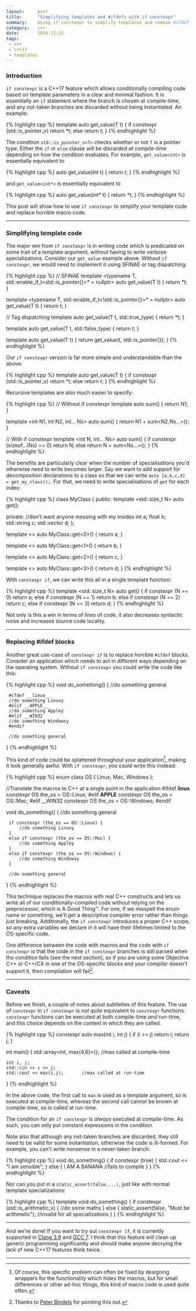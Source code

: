 ```yaml
---
layout:     post
title:      "Simplifying templates and #ifdefs with if constexpr"
summary:    Using if constexpr to simplify templates and remove #ifdef
category:   c++
date:       2016-12-12
tags:
 - c++
 - c++17
 - templates
---
```


### Introduction

`if constexpr` is a C++17 feature which allows conditionally compiling code based on template parameters in a clear and minimal fashion. It is essentially an `if` statement where the branch is chosen at compile-time, and any not-taken branches are discarded without being instantiated. An example:

{% highlight cpp %}
template <typename T>
auto get_value(T t) {
    if constexpr (std::is_pointer_v<T>)
        return *t;
    else
        return t;
}
{% endhighlight %}

The condition `std::is_pointer_v<T>` checks whether or not `T` is a pointer type. Either the `if` or `else` clause will be discarded *at compile-time* depending on how the condition evaluates. For example, `get_value<int>` is essentially equivalent to

{% highlight cpp %}
auto get_value(int t) {
    return t;
}
{% endhighlight %}

and `get_value<int*>` is essentially equivalent to

{% highlight cpp %}
auto get_value(int* t) {
    return *t;
}
{% endhighlight %}

This post will show how to use `if constexpr` to simplify your template code and replace horrible macro code.

----------------

### Simplifying template code

The major win from `if constexpr` is in writing code which is predicated on some trait of a template argument, without having to write verbose specializations. Consider our `get_value` example above. Without `if constexpr`, we would need to implement it using SFINAE or tag dispatching:

{% highlight cpp %}
// SFINAE
template <typename T, std::enable_if_t<std::is_pointer<T>{}>* = nullptr>
auto get_value(T t) {
    return *t;
}

template <typename T, std::enable_if_t<!std::is_pointer<T>{}>* = nullptr>
auto get_value(T t) {
    return t;
}

// Tag dispatching
template <typename T>
auto get_value(T t, std::true_type) {
    return *t;
}

template <typename T>
auto get_value(T t, std::false_type) {
    return t;
}

template <typename T>
auto get_value(T t) {
    return get_value(t, std::is_pointer<T>{}); 
}
{% endhighlight %}

Our `if constexpr` version is far more simple and understandable than the above:

{% highlight cpp %}
template <typename T>
auto get_value(T t) {
    if constexpr (std::is_pointer_v<T>) return *t;
    else return t;
}
{% endhighlight %}



Recursive templates are also much easier to specify:

{% highlight cpp %}
// Without if constexpr
template <int N1>
auto sum() {
    return N1;
}

template <int N1, int N2, int... Ns>
auto sum() {
    return N1 + sum<N2,Ns...>();
}

// With if constexpr
template <int N, int... Ns>
auto sum() {
    if constexpr (sizeof...(Ns) == 0)
        return N;
    else
        return N + sum<Ns...>();
}
{% endhighlight %}

The benefits are particularly clear when the number of specialisations you'd otherwise need to write becomes larger. Say we want to add support for decomposition declarations to a class so that we can write `auto [a,b,c,d] = get_my_class();`. For that, we need to write specialisations of `get` for each index:

{% highlight cpp %}
class MyClass {
public:
    template <std::size_t N>
    auto get();

private: //don't want anyone messing with my insides
    int a;
    float b;
    std::string c;
    std::vector<int> d;
};

template <>
auto MyClass::get<0>() {
    return a;
}

template <>
auto MyClass::get<1>() {
    return b;
}

template <>
auto MyClass::get<2>() {
    return c;
}

template <>
auto MyClass::get<3>() {
    return d;
}
{% endhighlight %}

With `constexpr if`, we can write this all in a single template function:

{% highlight cpp %}
template <std::size_t N>
auto get() {
     if      constexpr (N == 0) return a;
     else if constexpr (N == 1) return b;
     else if constexpr (N == 2) return c;
     else if constexpr (N == 3) return d;
}
{% endhighlight %}

Not only is this a win in terms of lines of code, it also decreases syntactic noise and increases source code locality.

---------

### Replacing #ifdef blocks

Another great use-case of `constexpr if` is to replace horrible `#ifdef` blocks. Consider an application which needs to act in different ways depending on the operating system. Without `if constexpr` you could write the code like this:

{% highlight cpp %}
void do_something() {
     //do something general

     #ifdef __linux__
     //do something Linuxy
     #elif __APPLE__
     //do something Appley
     #elif __WIN32
     //do something Windowsy
     #endif

     //do something general
}
{% endhighlight %}

This kind of code could be splattered throughout your application[^1], making it look generally awful. With `if constexpr`, you could write this instead:

[^1]: Of course, this specific problem can often be fixed by designing wrappers for the functionality which hides the macros, but for small differences or other ad-hoc things, this kind of macro code is used quite often.

{% highlight cpp %}
enum class OS { Linux, Mac, Windows };

//Translate the macros to C++ at a single point in the application
#ifdef __linux__
constexpr OS the_os = OS::Linux;
#elif __APPLE__
constexpr OS the_os = OS::Mac;
#elif __WIN32
constexpr OS the_os = OS::Windows;
#endif

void do_something() {
     //do something general

     if constexpr (the_os == OS::Linux) {
         //do something Linuxy
     }
     else if constexpr (the_os == OS::Mac) {
         //do something Appley
     }
     else if constexpr (the_os == OS::Windows) {
         //do something Windowsy
     }

     //do something general
}
{% endhighlight %}

This technique replaces the macros with real C++ constructs and lets us write all of our conditionally-compiled code without relying on the preprocessor, which is A Good Thing&trade;. For one, if we misspell the enum name or something, we'll get a descriptive compiler error rather than things just breaking. Additionally, the `if constexpr` introduces a proper C++ scope, so any extra variables we declare in it will have their lifetimes limited to the OS-specific code.

One difference between the code with macros and the code with `if constexpr` is that the code in the `if constexpr` branches is still parsed when the condition fails (see the next section), so if you are using some Objective C++ or C++/CX in one of the OS-specific blocks and your compiler doesn't support it, then compilation will fail[^2].

[^2]: Thanks to [Peter Bindels](https://github.com/dascandy) for pointing this out.

------

### Caveats

Before we finish, a couple of notes about subtleties of this feature. The use of `constexpr` in `if constexpr` is *not quite* equivalent to `constexpr` functions. `constexpr` functions can be executed at both compile-time *and* run-time, and this choice depends on the context in which they are called.

{% highlight cpp %}
constexpr auto max(int i, int j) {
     if (i >= j) return i;
     return j;
}

int main() {
    std::array<int, max(4,6)>{}; //max called at compile-time
    
    int i, j;
    std::cin >> i >> j;
    std::cout << max(i,j);       //max called at run-time
}
{% endhighlight %}

In the above code, the first call to `max` is used as a template argument, so is executed at compile-time, whereas the second call cannot be known at compile-time, so is called at run-time.

The condition for an `if constexpr` is *always* executed at compile-time. As such, you can only put constant expressions in the condition.

Note also that although any not-taken branches are discarded, they still need to be valid for some instantiation, otherwise the code is ill-formed. For example, you can't write nonsense in a never-taken branch:

{% highlight cpp %}
void do_something() {
     if constexpr (true) {
         std::cout << "I am sensible";
     }
     else {
       I AM A BANANA //fails to compile
     }
}
{% endhighlight %}

Nor can you put in a `static_assert(false,...)`, just like with normal template specializations:

{% highlight cpp %}
template <typename T>
void do_something() {
     if constexpr (std::is_arithmetic_v<T>) {
         //do some maths
     }
     else {
       static_assert(false, "Must be arithmetic"); //invalid for all specializations
     }
}
{% endhighlight %}

-------

And we're done! If you want to try out `constexpr if`, it is currently supported in [Clang 3.9](http://clang.llvm.org/cxx_status.html) and [GCC 7](https://gcc.gnu.org/projects/cxx-status.html). I think that this feature will clean up generic programming significantly and should make anyone decrying the lack of new C++17 features think twice.

-------
